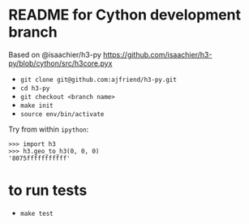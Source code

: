 # README for Cython development branch

Based on @isaachier/h3-py https://github.com/isaachier/h3-py/blob/cython/src/h3core.pyx

- `git clone git@github.com:ajfriend/h3-py.git`
- `cd h3-py`
- `git checkout <branch name>`
- `make init`
- `source env/bin/activate`

Try from within `ipython`:

```
>>> import h3
>>> h3.geo_to_h3(0, 0, 0)
'8075fffffffffff'
```

# to run tests
- `make test`